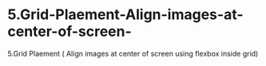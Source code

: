 # 5.Grid-Plaement-Align-images-at-center-of-screen-
5.Grid Plaement ( Align images at center of screen using flexbox inside grid)
